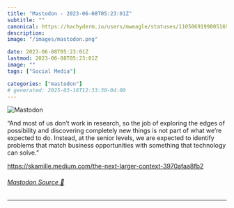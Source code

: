 ```yaml
---
title: "Mastodon - 2023-06-08T05:23:01Z"
subtitle: ""
canonical: https://hachyderm.io/users/mweagle/statuses/110506919980516907
description:
image: "/images/mastodon.png"

date: 2023-06-08T05:23:01Z
lastmod: 2023-06-08T05:23:01Z
image: ""
tags: ["Social Media"]

categories: ["mastodon"]
# generated: 2025-03-16T12:33:30-04:00
---
```

![Mastodon](/images/mastodon.png)

<p>“And most of us don’t work in research, so the job of exploring the edges of possibility and discovering completely new things is not part of what we’re expected to do. Instead, at the senior levels, we are expected to identify problems that match business opportunities with something that technology can solve.”</p><p><a href="https://skamille.medium.com/the-next-larger-context-3970afaa8fb2" target="_blank" rel="nofollow noopener noreferrer" translate="no"><span class="invisible">https://</span><span class="ellipsis">skamille.medium.com/the-next-l</span><span class="invisible">arger-context-3970afaa8fb2</span></a></p>


###### [Mastodon Source 🐘](https://hachyderm.io/@mweagle/110506919980516907)

___
